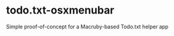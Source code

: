 todo.txt-osxmenubar
===================

Simple proof-of-concept for a Macruby-based Todo.txt helper app
